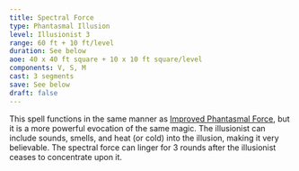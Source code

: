```yaml
---
title: Spectral Force
type: Phantasmal Illusion
level: Illusionist 3
range: 60 ft + 10 ft/level
duration: See below
aoe: 40 x 40 ft square + 10 x 10 ft square/level
components: V, S, M
cast: 3 segments
save: See below
draft: false
---
```


This spell functions in the same manner as [Improved Phantasmal Force](/srd/spells/illusionist/improved-phantasmal-force), but it is a more powerful evocation of the same magic. The illusionist can include sounds, smells, and heat (or cold) into the illusion, making it very believable. The spectral force can linger for 3 rounds after the illusionist ceases to concentrate upon it.
